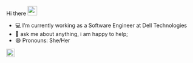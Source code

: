 
Hi there <img src="https://media.giphy.com/media/hvRJCLFzcasrR4ia7z/giphy.gif" width="25px">
- 💻 I’m currently working as a Software Engineer at Dell Technologies
- 💬 ask me about anything, i am happy to help;
- 😄 Pronouns: She/Her
  
<a href="https://www.linkedin.com/in/sravanthimalepati/">
  <img align="left" alt="Sravanthi's LinkedIN" width="22px" src="https://github.com/gauravghongde/social-icons/blob/master/PNG/Color/LinkedIN.png" />
</a>
<!--### Hi there 👋 
### Hi there <img src="https://media.giphy.com/media/hvRJCLFzcasrR4ia7z/giphy.gif" width="25px">
- 🔭 I’m currently working on Tennis Data Visualization Project
- 🌱 I’m currently learning Angular




**SravanthiMalepati/SravanthiMalepati** is a ✨ _special_ ✨ repository because its `README.md` (this file) appears on your GitHub profile.

Here are some ideas to get you started:

- 🔭 I’m currently working on ...
- 🌱 I’m currently learning ...
- 👯 I’m looking to collaborate on ...
- 🤔 I’m looking for help with ...
- 💬 Ask me about ...
- 📫 How to reach me: ...
- 😄 Pronouns: ...
- ⚡ Fun fact: ...
-->
